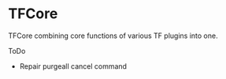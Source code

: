 # TFCore
TFCore combining core functions of various TF plugins into one.


ToDo
- Repair purgeall cancel command
